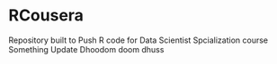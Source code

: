 # RCousera
Repository built to Push R code for Data Scientist Spcialization course
Something Update
Dhoodom doom dhuss
